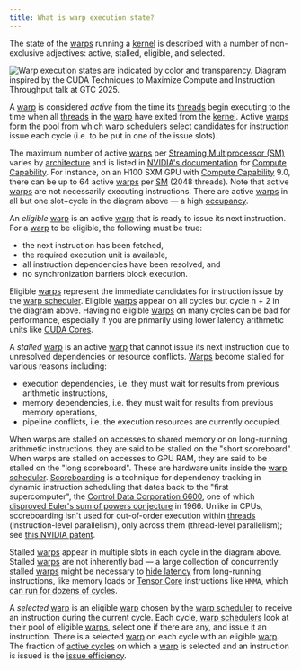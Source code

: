 ```yaml
---
title: What is warp execution state?
---
```


The state of the [warps](/gpu-glossary/device-software/warp) running a [kernel](/gpu-glossary/device-software/kernel) is described with a number of non-exclusive adjectives: active, stalled, eligible, and selected.

![Warp execution states are indicated by color and transparency. Diagram inspired by the [CUDA Techniques to Maximize Compute and Instruction Throughput](https://www.nvidia.com/en-us/on-demand/session/gtc25-s72685/) talk at GTC 2025.](themed-image://cycles.svg)

A [warp](/gpu-glossary/device-software/warp) is considered *active* from the time its [threads](/gpu-glossary/device-software/thread) begin executing to the time when all [threads](/gpu-glossary/device-software/thread) in the [warp](/gpu-glossary/device-software/warp) have exited from the [kernel](/gpu-glossary/device-software/kernel). Active [warps](/gpu-glossary/device-software/warp) form the pool from which [warp schedulers](/gpu-glossary/device-hardware/warp-scheduler) select candidates for instruction issue each cycle (i.e. to be put in one of the issue slots).

The maximum number of active [warps](/gpu-glossary/device-software/warp) per [Streaming Multiprocessor (SM)](/gpu-glossary/device-hardware/streaming-multiprocessor) varies by [architecture](/gpu-glossary/device-hardware/streaming-multiprocessor-architecture) and is listed in [NVIDIA's documentation](https://docs.nvidia.com/cuda/cuda-c-programming-guide/index.html?highlight=compute%2520capability#compute-capabilities) for [Compute Capability](/gpu-glossary/device-software/compute-capability). For instance, on an H100 SXM GPU with [Compute Capability](/gpu-glossary/device-software/compute-capability) 9.0, there can be up to 64 active [warps](/gpu-glossary/device-software/warp) per [SM](/gpu-glossary/device-hardware/streaming-multiprocessor) (2048 threads). Note that active [warps](/gpu-glossary/device-software/warp) are not necessarily executing instructions. There are active [warps](/gpu-glossary/device-software/warp) in all but one slot+cycle in the diagram above — a high [occupancy](/gpu-glossary/perf/occupancy).

An *eligible* [warp](/gpu-glossary/device-software/warp) is an active [warp](/gpu-glossary/device-software/warp) that is ready to issue its next instruction. For a [warp](/gpu-glossary/device-software/warp) to be eligible, the following must be true:

- the next instruction has been fetched,
- the required execution unit is available,
- all instruction dependencies have been resolved, and
- no synchronization barriers block execution.

Eligible [warps](/gpu-glossary/device-software/warp) represent the immediate candidates for instruction issue by the [warp scheduler](/gpu-glossary/device-hardware/warp-scheduler). Eligible [warps](/gpu-glossary/device-software/warp) appear on all cycles but cycle n + 2 in the diagram above. Having no eligible [warps](/gpu-glossary/device-software/warp) on many cycles can be bad for performance, especially if you are primarily using lower latency arithmetic units like [CUDA Cores](/gpu-glossary/device-hardware/cuda-core).

A *stalled* [warp](/gpu-glossary/device-software/warp) is an active [warp](/gpu-glossary/device-software/warp) that cannot issue its next instruction due to unresolved dependencies or resource conflicts. [Warps](/gpu-glossary/device-software/warp) become stalled for various reasons including:

- execution dependencies, i.e. they must wait for results from previous arithmetic instructions,
- memory dependencies, i.e. they must wait for results from previous memory operations,
- pipeline conflicts, i.e. the execution resources are currently occupied.

When warps are stalled on accesses to shared memory or on long-running arithmetic instructions, they are said to be stalled on the "short scoreboard". When warps are stalled on accesses to GPU RAM, they are said to be stalled on the "long scoreboard". These are hardware units inside the [warp scheduler](/gpu-glossary/device-hardware/warp-scheduler). [Scoreboarding](https://www.cs.umd.edu/~meesh/411/website/projects/dynamic/scoreboard.html) is a technique for dependency tracking in dynamic instruction scheduling that dates back to the "first supercomputer", the [Control Data Corporation 6600](https://en.wikipedia.org/wiki/CDC_6600), one of which [disproved Euler's sum of powers conjecture](https://www.ams.org/journals/bull/1966-72-06/S0002-9904-1966-11654-3/S0002-9904-1966-11654-3.pdf) in 1966. Unlike in CPUs, scoreboarding isn't used for out-of-order execution within [threads](/gpu-glossary/device-software/thread) (instruction-level parallelism), only across them (thread-level parallelism); see [this NVIDIA patent](https://patents.google.com/patent/US7676657).

Stalled [warps](/gpu-glossary/device-software/warp) appear in multiple slots in each cycle in the diagram above. Stalled [warps](/gpu-glossary/device-software/warp) are not inherently bad — a large collection of concurrently stalled [warps](/gpu-glossary/device-software/warp) might be necessary to [hide latency](/gpu-glossary/perf/latency-hiding) from long-running instructions, like memory loads or [Tensor Core](/gpu-glossary/device-hardware/tensor-core) instructions like `HMMA`, which [can run for dozens of cycles](https://arxiv.org/abs/2206.02874).

A *selected* [warp](/gpu-glossary/device-software/warp) is an eligible [warp](/gpu-glossary/device-software/warp) chosen by the [warp scheduler](/gpu-glossary/device-hardware/warp-scheduler) to receive an instruction during the current cycle. Each cycle, [warp schedulers](/gpu-glossary/device-hardware/warp-scheduler) look at their pool of eligible [warps](/gpu-glossary/device-software/warp), select one if there are any, and issue it an instruction. There is a selected [warp](/gpu-glossary/device-software/warp) on each cycle with an eligible [warp](/gpu-glossary/device-software/warp). The fraction of [active cycles](/gpu-glossary/perf/active-cycles) on which a [warp](/gpu-glossary/device-software/warp) is selected and an instruction is issued is the [issue efficiency](/gpu-glossary/perf/issue-efficiency).
